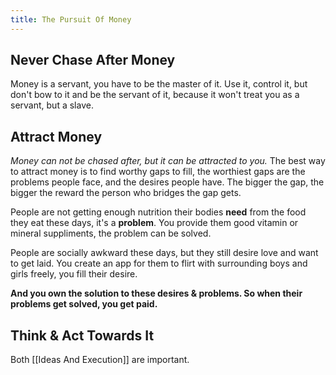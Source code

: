```yaml
---
title: The Pursuit Of Money
---
```


## Never Chase After Money

Money is a servant, you have to be the master of it. Use it, control it, but don't bow to it and be the servant of it, because it won't treat you as a servant, but a slave.

## Attract Money

*<Underline>Money can not be chased after, but it can be attracted to you.</Underline>* The best way to attract money is to find worthy gaps to fill, the worthiest gaps are the problems people face, and the desires people have. The bigger the gap, the bigger the reward the person who bridges the gap gets.

People are not getting enough nutrition their bodies **need** from the food they eat these days, it's a **problem**. You provide them good vitamin or mineral suppliments, the problem can be solved.

People are socially awkward these days, but they still desire love and want to get laid. You create an app for them to flirt with surrounding boys and girls freely, you fill their desire.

**And you own the solution to these desires & problems. So when their problems get solved, you get paid.**

## Think & Act Towards It

Both [[Ideas And Execution]] are important.
